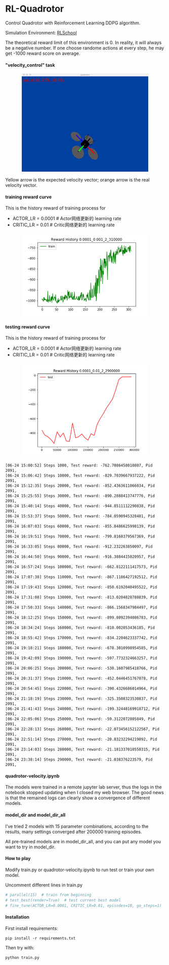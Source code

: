 # RL-Quadrotor
Control Quadrotor with Reinforcement Learning DDPG algorithm.

Simulation Environment: [RLSchool](https://github.com/PaddlePaddle/RLSchool/tree/master/rlschool/quadrotor)

The theoretical reward limit of this environment is 0. In reality, it will always be a negative number. If one choose
randome actions at every step, he may get -1000 reward score on average.

#### "velocity_control" task
<div align="center"><img src="./demo_quadrotor_velocity.gif" width="400"/></div>

Yellow arrow is the expected velocity vector; orange arrow is the real velocity vector.

#### training reward curve

This is the history reward of training process for 
- ACTOR_LR = 0.0001  # Actor网络更新的 learning rate
- CRITIC_LR = 0.01   # Critic网络更新的 learning rate

<div align="center"><img src="./fig_dir/train_0.0001_0.001_2_310000.png" width="400"/></div>

#### testing reward curve
This is the history reward of training process for 
- ACTOR_LR = 0.0001  # Actor网络更新的 learning rate
- CRITIC_LR = 0.01   # Critic网络更新的 learning rate

<div align="center"><img src="./fig_dir/test_0.0001_0.01_2_2900000.png" width="400"/></div>

```log
[06-24 15:00:52] Steps 1000, Test reward: -762.7086458010807, Pid 2091,
[06-24 15:06:42] Steps 10000, Test reward: -829.7039667937222, Pid 2091,
[06-24 15:12:35] Steps 20000, Test reward: -852.4363611066034, Pid 2091,
[06-24 15:25:55] Steps 30000, Test reward: -890.2888413747776, Pid 2091,
[06-24 15:40:14] Steps 40000, Test reward: -944.8511112290838, Pid 2091,
[06-24 15:53:37] Steps 50000, Test reward: -784.0590945328481, Pid 2091,
[06-24 16:07:03] Steps 60000, Test reward: -855.8486625998139, Pid 2091,
[06-24 16:19:51] Steps 70000, Test reward: -799.8168379567369, Pid 2091,
[06-24 16:33:05] Steps 80000, Test reward: -912.232263850097, Pid 2091,
[06-24 16:44:50] Steps 90000, Test reward: -916.3884415020957, Pid 2091,
[06-24 16:57:24] Steps 100000, Test reward: -662.8122111417573, Pid 2091,
[06-24 17:07:38] Steps 110000, Test reward: -867.1186427192512, Pid 2091,
[06-24 17:19:43] Steps 120000, Test reward: -850.6192040495522, Pid 2091,
[06-24 17:31:08] Steps 130000, Test reward: -813.0204828788839, Pid 2091,
[06-24 17:50:33] Steps 140000, Test reward: -866.1568347984497, Pid 2091,
[06-24 18:12:25] Steps 150000, Test reward: -899.8092394086783, Pid 2091,
[06-24 18:34:24] Steps 160000, Test reward: -810.002053436185, Pid 2091,
[06-24 18:55:42] Steps 170000, Test reward: -834.2204623337742, Pid 2091,
[06-24 19:18:21] Steps 180000, Test reward: -678.3010998954585, Pid 2091,
[06-24 19:42:09] Steps 190000, Test reward: -597.7732324663257, Pid 2091,
[06-24 20:06:25] Steps 200000, Test reward: -530.1607985418766, Pid 2091,
[06-24 20:31:37] Steps 210000, Test reward: -452.0446451767078, Pid 2091,
[06-24 20:54:45] Steps 220000, Test reward: -390.4326686014964, Pid 2091,
[06-24 21:18:19] Steps 230000, Test reward: -325.3508323530837, Pid 2091,
[06-24 21:41:43] Steps 240000, Test reward: -199.32448169918712, Pid 2091,
[06-24 22:05:06] Steps 250000, Test reward: -59.3122072805849, Pid 2091,
[06-24 22:28:13] Steps 260000, Test reward: -22.073456152122567, Pid 2091,
[06-24 22:51:14] Steps 270000, Test reward: -20.83232294219092, Pid 2091,
[06-24 23:14:03] Steps 280000, Test reward: -21.181337010550315, Pid 2091,
[06-24 23:38:14] Steps 290000, Test reward: -21.038376223579, Pid 2091,
```

#### quadrotor-velocity.ipynb
The models were trained in a remote jupyter lab server, thus the logs in the notebook stopped updating when I closed my
web browser. The good news is that the remained logs can clearly show a convergence of different models.

#### model_dir  and model_dir_all
I've tried 2 models with 15 parameter combinations, according to the results, many settings converged after 200000
training episodes. 

All pre-trained models are in model_dir_all, and you can put any model you want to try in model_dir.

#### How to play
Modify train.py or quadrotor-velocity.ipynb to run test or train your own model.

Uncomment different lines in train.py
```python
# parallel(15)  # train from beginning
# test_best(render=True)  # test current best model
# fine_tune(ACTOR_LR=0.0001, CRITIC_LR=0.01, episodes=10, go_steps=1)  # fine tune existing model
```

#### Installation
First install requirements:
```shell script
pip install -r requirements.txt
```
Then try with:
```shell script
python train.py
```
